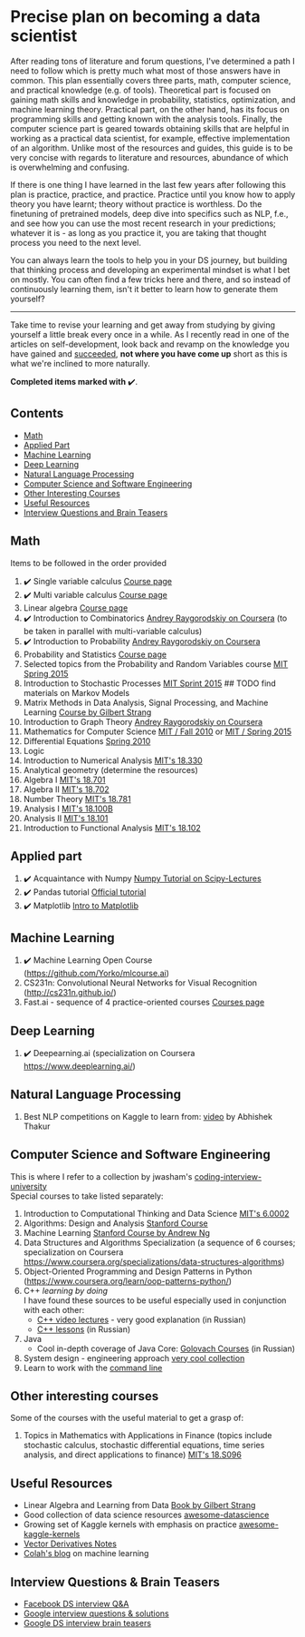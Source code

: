 # Precise plan on becoming a data scientist
After reading tons of literature and forum questions, I've determined a path I need to follow which is pretty much what most of those answers have in common. This plan essentially covers three parts, math, computer science, and practical knowledge (e.g. of tools). Theoretical part is focused on gaining math skills and knowledge in probability, statistics, optimization, and machine learning theory. Practical part, on the other hand, has its focus on programming skills and getting known with the analysis tools. Finally, the computer science part is geared towards obtaining skills that are helpful in working as a practical data scientist, for example, effective implementation of an algorithm.
Unlike most of the resources and guides, this guide is to be very concise with regards to literature and resources, abundance of which is overwhelming and confusing.

If there is one thing I have learned in the last few years after following this plan is practice, practice, and practice. Practice until you know how to apply theory you have learnt; theory without practice is worthless. Do the finetuning of pretrained models, deep dive into specifics such as NLP, f.e., and see how you can use the most recent research in your predictions; whatever it is - as long as you practice it, you are taking that thought process you need to the next level.

You can always learn the tools to help you in your DS journey, but building that thinking process and developing an experimental mindset is what I bet on mostly. You can often find a few tricks here and there, and so instead of continuously learning them, isn't it better to learn how to generate them yourself?

---

Take time to revise your learning and get away from studying by giving yourself a little break every once in a while. As I recently read in one of the articles on self-development, look back and revamp on the knowledge you have gained and <ins>succeeded</ins>, **not where you have come up** short as this is what we're inclined to more naturally.

**Completed items marked with** :heavy_check_mark:.

## Contents

- [Math](#math)
- [Applied Part](#applied-part)
- [Machine Learning](#machine-learning)
- [Deep Learning](#deep-learning)
- [Natural Language Processing](#natural-language-processing)
- [Computer Science and Software Engineering](#computer-science-and-software-engineering)
- [Other Interesting Courses](#other-interesting-courses)
- [Useful Resources](#useful-resources)
- [Interview Questions and Brain Teasers](#interview-questions--brain-teasers)

## Math
Items to be followed in the order provided

1. :heavy_check_mark: Single variable calculus [Course page](https://ocw.mit.edu/courses/mathematics/18-01-single-variable-calculus-fall-2006/)
2. :heavy_check_mark: Multi variable calculus [Course page](https://ocw.mit.edu/courses/mathematics/18-02-multivariable-calculus-fall-2007/)
3. Linear algebra [Course page](https://ocw.mit.edu/courses/mathematics/18-06-linear-algebra-spring-2010/)
4. :heavy_check_mark: Introduction to Combinatorics [Andrey Raygorodskiy on Coursera](https://www.coursera.org/learn/kombinatorika-dlya-nachinayushchikh/home/welcome) (to be taken in parallel with multi-variable calculus)
5. :heavy_check_mark: Introduction to Probability [Andrey Raygorodskiy on Coursera](https://www.coursera.org/learn/probability-theory-basics/home/welcome)
6. Probability and Statistics [Course page](https://ocw.mit.edu/courses/mathematics/18-05-introduction-to-probability-and-statistics-spring-2014/)
7. Selected topics from the Probability and Random Variables course [MIT Spring 2015](https://ocw.mit.edu/courses/mathematics/18-440-probability-and-random-variables-spring-2014/index.htm)
8. Introduction to Stochastic Processes [MIT Sprint 2015](https://ocw.mit.edu/courses/mathematics/18-445-introduction-to-stochastic-processes-spring-2015/index.htm) ## TODO find materials on Markov Models
9. Matrix Methods in Data Analysis, Signal Processing, and Machine Learning [Course by Gilbert Strang](https://ocw.mit.edu/courses/mathematics/18-065-matrix-methods-in-data-analysis-signal-processing-and-machine-learning-spring-2018/index.htm)
10. Introduction to Graph Theory [Andrey Raygorodskiy on Coursera](https://www.coursera.org/learn/teoriya-grafov/home/welcome)
11. Mathematics for Computer Science [MIT / Fall 2010](https://ocw.mit.edu/courses/electrical-engineering-and-computer-science/6-042j-mathematics-for-computer-science-fall-2010/video-lectures/lecture-4-number-theory-i/) or [MIT / Spring 2015](https://ocw.mit.edu/courses/electrical-engineering-and-computer-science/6-042j-mathematics-for-computer-science-spring-2015/)
12. Differential Equations [Spring 2010](https://ocw.mit.edu/courses/mathematics/18-03-differential-equations-spring-2010/syllabus/)
13. Logic
14. Introduction to Numerical Analysis [MIT's 18.330](https://ocw.mit.edu/courses/mathematics/18-330-introduction-to-numerical-analysis-spring-2004/)
15. Analytical geometry (determine the resources)
16. Algebra I [MIT's 18.701](https://ocw.mit.edu/courses/mathematics/18-701-algebra-i-fall-2010/syllabus/)
17. Algebra II [MIT's 18.702](https://ocw.mit.edu/courses/mathematics/18-702-algebra-ii-spring-2011/index.htm)
18. Number Theory [MIT's 18.781](https://ocw.mit.edu/courses/mathematics/18-781-theory-of-numbers-spring-2012/syllabus/)
19. Analysis I [MIT's 18.100B](https://ocw.mit.edu/courses/mathematics/18-100b-analysis-i-fall-2010/syllabus/)
20. Analysis II [MIT's 18.101](https://ocw.mit.edu/courses/mathematics/18-101-analysis-ii-fall-2005/)
21. Introduction to Functional Analysis [MIT's 18.102](https://ocw.mit.edu/courses/mathematics/18-102-introduction-to-functional-analysis-spring-2009/syllabus/)

## Applied part
1. :heavy_check_mark: Acquaintance with Numpy [Numpy Tutorial on Scipy-Lectures](http://www.scipy-lectures.org/intro/numpy/index.html)
2. :heavy_check_mark: Pandas tutorial [Official tutorial](http://pandas.pydata.org/pandas-docs/stable/tutorials.html) 
3. :heavy_check_mark: Matplotlib [Intro to Matplotlib](http://www.scipy-lectures.org/intro/matplotlib/index.html)

## Machine Learning
1. :heavy_check_mark: Machine Learning Open Course (https://github.com/Yorko/mlcourse.ai)
2. CS231n: Convolutional Neural Networks for Visual Recognition (http://cs231n.github.io/)
3. Fast.ai - sequence of 4 practice-oriented courses [Courses page](https://www.fast.ai/)

## Deep Learning
1. :heavy_check_mark: Deepearning.ai (specialization on Coursera https://www.deeplearning.ai/)

## Natural Language Processing
1. Best NLP competitions on Kaggle to learn from: [video](https://www.youtube.com/watch?v=-nH4OSyjwSI) by Abhishek Thakur

## Computer Science and Software Engineering
This is where I refer to a collection by jwasham's [coding-interview-university](https://github.com/jwasham/coding-interview-university)  
Special courses to take listed separately:
1. Introduction to Computational Thinking and Data Science [MIT's 6.0002](https://ocw.mit.edu/courses/electrical-engineering-and-computer-science/6-0002-introduction-to-computational-thinking-and-data-science-fall-2016/index.htm)
2. Algorithms: Design and Analysis [Stanford Course](https://lagunita.stanford.edu/courses/course-v1:Engineering+Algorithms1+SelfPaced/about)
3. Machine Learning [Stanford Course by Andrew Ng](http://cs229.stanford.edu/)
4. Data Structures and Algorithms Specialization (a sequence of 6 courses; specialization on Coursera https://www.coursera.org/specializations/data-structures-algorithms)
5. Object-Oriented Programming and Design Patterns in Python (https://www.coursera.org/learn/oop-patterns-python/)
6. C++ *learning by doing*<br>
  I have found these sources to be useful especially used in conjunction with each other:
    - [C++ video lectures](https://www.youtube.com/playlist?list=PLT1RFoTVtIAw5rR4izBKH2Z2PtUblVpXT) - very good explanation (in Russian)
    - [C++ lessons](https://ravesli.com/uroki-cpp/) (in Russian)
7. Java<br>
    - Cool in-depth coverage of Java Core: [Golovach Courses](https://www.youtube.com/user/KharkovITCourses/playlists?view=50&sort=dd&shelf_id=12) (in Russian)
8. System design - engineering approach [very cool collection](https://github.com/donnemartin/system-design-primer)
9. Learn to work with the [command line](https://github.com/jlevy/the-art-of-command-line)

## Other interesting courses
Some of the courses with the useful material to get a grasp of:
1. Topics in Mathematics with Applications in Finance (topics include stochastic calculus, stochastic differential equations, time series analysis, and direct applications to finance) [MIT's 18.S096](https://ocw.mit.edu/courses/mathematics/18-s096-topics-in-mathematics-with-applications-in-finance-fall-2013/index.htm)

## Useful Resources
- Linear Algebra and Learning from Data [Book by Gilbert Strang](http://math.mit.edu/~gs/learningfromdata/)
- Good collection of data science resources [awesome-datascience](https://github.com/academic/awesome-datascience)
- Growing set of Kaggle kernels with emphasis on practice [awesome-kaggle-kernels](https://github.com/alfarias/awesome-kaggle-kernels)
- [Vector Derivatives Notes](https://www.cs.huji.ac.il/~csip/tirgul3_derivatives.pdf)
- [Colah's blog](https://colah.github.io/) on machine learning

## Interview Questions & Brain Teasers
- [Facebook DS interview Q&A](https://www.interviewquery.com/blog-facebook-data-science-interview-questions-and-solutions/)
- [Google interview questions & solutions](https://www.interviewquery.com/blog-google-data-science-interview-questions-and-solutions/)
- [Google DS interview brain teasers](https://towardsdatascience.com/googles-data-science-interview-brain-teasers-7f3c1dc4ea7f)
